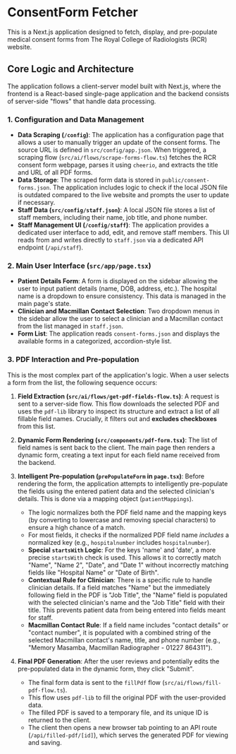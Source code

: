 # ConsentForm Fetcher

This is a Next.js application designed to fetch, display, and pre-populate medical consent forms from The Royal College of Radiologists (RCR) website.

## Core Logic and Architecture

The application follows a client-server model built with Next.js, where the frontend is a React-based single-page application and the backend consists of server-side "flows" that handle data processing.

### 1. Configuration and Data Management

-   **Data Scraping (`/config`)**: The application has a configuration page that allows a user to manually trigger an update of the consent forms. The source URL is defined in `src/config/app.json`. When triggered, a scraping flow (`src/ai/flows/scrape-forms-flow.ts`) fetches the RCR consent form webpage, parses it using `cheerio`, and extracts the title and URL of all PDF forms.
-   **Data Storage**: The scraped form data is stored in `public/consent-forms.json`. The application includes logic to check if the local JSON file is outdated compared to the live website and prompts the user to update if necessary.
-   **Staff Data (`src/config/staff.json`)**: A local JSON file stores a list of staff members, including their name, job title, and phone number.
-   **Staff Management UI (`/config/staff`)**: The application provides a dedicated user interface to add, edit, and remove staff members. This UI reads from and writes directly to `staff.json` via a dedicated API endpoint (`/api/staff`).

### 2. Main User Interface (`src/app/page.tsx`)

-   **Patient Details Form**: A form is displayed on the sidebar allowing the user to input patient details (name, DOB, address, etc.). The hospital name is a dropdown to ensure consistency. This data is managed in the main page's state.
-   **Clinician and Macmillan Contact Selection**: Two dropdown menus in the sidebar allow the user to select a clinician and a Macmillan contact from the list managed in `staff.json`.
-   **Form List**: The application reads `consent-forms.json` and displays the available forms in a categorized, accordion-style list.

### 3. PDF Interaction and Pre-population

This is the most complex part of the application's logic. When a user selects a form from the list, the following sequence occurs:

1.  **Field Extraction (`src/ai/flows/get-pdf-fields-flow.ts`)**: A request is sent to a server-side flow. This flow downloads the selected PDF and uses the `pdf-lib` library to inspect its structure and extract a list of all fillable field names. Crucially, it filters out and **excludes checkboxes** from this list.

2.  **Dynamic Form Rendering (`src/components/pdf-form.tsx`)**: The list of field names is sent back to the client. The main page then renders a dynamic form, creating a text input for each field name received from the backend.

3.  **Intelligent Pre-population (`prePopulateForm` in `page.tsx`)**: Before rendering the form, the application attempts to intelligently pre-populate the fields using the entered patient data and the selected clinician's details. This is done via a mapping object (`patientMappings`).
    -   The logic normalizes both the PDF field name and the mapping keys (by converting to lowercase and removing special characters) to ensure a high chance of a match.
    -   For most fields, it checks if the normalized PDF field name *includes* a normalized key (e.g., `hospitalnumber` includes `hospitalnumber`).
    -   **Special `startsWith` Logic**: For the keys 'name' and 'date', a more precise `startsWith` check is used. This allows it to correctly match "Name", "Name 2", "Date", and "Date 1" without incorrectly matching fields like "Hospital Name" or "Date of Birth".
    -   **Contextual Rule for Clinician**: There is a specific rule to handle clinician details. If a field matches "Name" but the immediately following field in the PDF is "Job Title", the "Name" field is populated with the selected clinician's name and the "Job Title" field with their title. This prevents patient data from being entered into fields meant for staff.
    -   **Macmillan Contact Rule**: If a field name includes "contact details" or "contact number", it is populated with a combined string of the selected Macmillan contact's name, title, and phone number (e.g., "Memory Masamba, Macmillan Radiographer - 01227 864311").

4.  **Final PDF Generation**: After the user reviews and potentially edits the pre-populated data in the dynamic form, they click "Submit".
    -   The final form data is sent to the `fillPdf` flow (`src/ai/flows/fill-pdf-flow.ts`).
    -   This flow uses `pdf-lib` to fill the original PDF with the user-provided data.
    -   The filled PDF is saved to a temporary file, and its unique ID is returned to the client.
    -   The client then opens a new browser tab pointing to an API route (`/api/filled-pdf/[id]`), which serves the generated PDF for viewing and saving.